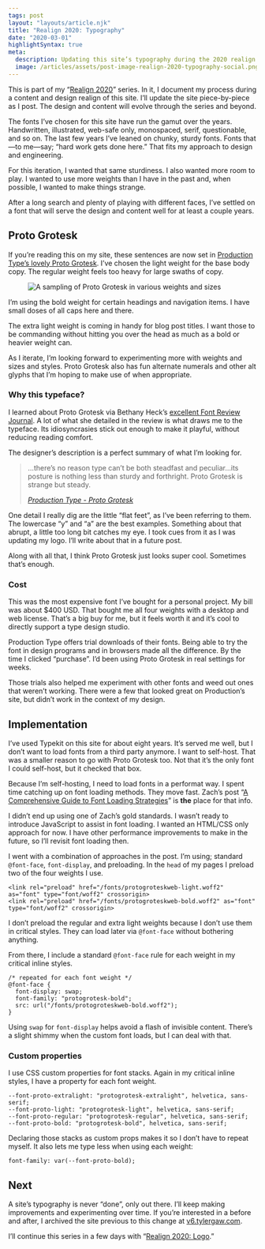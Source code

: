 ```yaml
---
tags: post
layout: "layouts/article.njk"
title: "Realign 2020: Typography"
date: "2020-03-01"
highlightSyntax: true
meta:
  description: Updating this site’s typography during the 2020 realign.
  image: /articles/assets/post-image-realign-2020-typography-social.png
---
```


<p class="entry-intro">
  This is part of my “<a href="/blog/realign-2020"
    >Realign 2020</a
  >” series. In it, I document my process during a content and design realign of
  this site. I’ll update the site piece-by-piece as I post. The design and
  content will evolve through the series and beyond.
</p>

<p>
  The fonts I’ve chosen for this site have run the gamut over the years.
  Handwritten, illustrated, web-safe only, monospaced, serif, questionable, and
  so on. The last few years I’ve leaned on chunky, sturdy fonts. Fonts that—to
  me—say; “hard work gets done here.” That fits my approach to design and
  engineering.
</p>
<p>
  For this iteration, I wanted that same sturdiness. I also wanted more room to
  play. I wanted to use more weights than I have in the past and, when possible,
  I wanted to make things strange.
</p>
<p>
  After a long search and plenty of playing with different faces, I’ve settled
  on a font that will serve the design and content well for at least a couple
  years.
</p>

<h2>
  Proto Grotesk
</h2>
<p>
  If you’re reading this on my site, these sentences are now set in
  <a href="https://www.productiontype.com/family/proto_grotesk"
    >Production Type’s lovely Proto Grotesk</a
  >. I’ve chosen the light weight for the base body copy. The regular weight
  feels too heavy for large swaths of copy.
</p>
<figure>
  <img src="/blog/assets/post-image-realign-2020-typography-proto-grotesk.png" alt="A sampling of Proto Grotesk in various weights and sizes" />
</figure>
<p>
  I’m using the bold weight for certain headings and navigation items. I have
  small doses of all caps here and there.
</p>
<p>
  The extra light weight is coming in handy for blog post titles. I want those
  to be commanding without hitting you over the head as much as a bold or
  heavier weight can.
</p>

<p>
  As I iterate, I’m looking forward to experimenting more with weights and sizes
  and styles. Proto Grotesk also has fun alternate numerals and other alt glyphs
  that I’m hoping to make use of when appropriate.
</p>

<h3>
  Why this typeface?
</h3>
<p>
  I learned about Proto Grotesk via Bethany Heck’s
  <a href="https://fontreviewjournal.com/proto-grotesk/">excellent Font Review Journal</a>. 
  A lot of what she detailed in the review is what draws me to the typeface.
  Its idiosyncrasies stick out enough to make it playful, without reducing
  reading comfort.
</p>
<p>
  The designer’s description is a perfect summary of what I’m looking for.
</p>

<blockquote>
  <p>
    …there’s no reason type can’t be both steadfast and peculiar…its posture is
    nothing less than sturdy and forthright. Proto Grotesk is strange but
    steady.
  </p>
  <cite>
    <a href="https://www.productiontype.com/family/proto_grotesk">Production Type - Proto Grotesk</a>
  </cite>
</blockquote>

<p>
  One detail I really dig are the little “flat feet”, as I’ve been referring to
  them. The lowercase “y” and “a” are the best examples. Something about that
  abrupt, a little too long bit catches my eye. I took cues from it as I was
  updating my logo. I’ll write about that in a future post.
</p>

<p>
  Along with all that, I think Proto Grotesk just looks super cool. Sometimes
  that’s enough.
</p>

<h3>
  Cost
</h3>
<p>
  This was the most expensive font I’ve bought for a personal project. My bill
  was about $400 USD. That bought me all four weights with a desktop and web
  license. That’s a big buy for me, but it feels worth it and it’s cool to
  directly support a type design studio.
</p>
<p>
  Production Type offers trial downloads of their fonts. Being able to try the
  font in design programs and in browsers made all the difference. By the time I
  clicked “purchase”. I’d been using Proto Grotesk in real settings for weeks.
</p>
<p>
  Those trials also helped me experiment with other fonts and weed out ones that
  weren’t working. There were a few that looked great on Production’s site, but
  didn’t work in the context of my design.
</p>

<h2>
  Implementation
</h2>
<p>
  I’ve used Typekit on this site for about eight years. It’s served me well, but
  I don’t want to load fonts from a third party anymore. I want to self-host.
  That was a smaller reason to go with Proto Grotesk too. Not that it’s the only
  font I could self-host, but it checked that box.
</p>
<p>
  Because I’m self-hosting, I need to load fonts in a performat way. I spent
  time catching up on font loading methods. They move fast. Zach’s post “<a href="https://www.zachleat.com/web/comprehensive-webfonts/">A Comprehensive Guide to Font Loading Strategies</a>” is <strong>the</strong> place for that info.
</p>
<p>
  I didn’t end up using one of Zach’s gold standards. I wasn’t ready to
  introduce JavaScript to assist in font loading. I wanted an HTML/CSS only
  approach for now. I have other performance improvements to make in the future,
  so I’ll revisit font loading then.
</p>
<p>
  I went with a combination of approaches in the post. I’m using; standard
  <code>@font-face</code>, <code>font-display</code>, and preloading. In the
  <code>head</code> of my pages I preload two of the four weights I use.
</p>

<pre><code class="language-html">&lt;link rel="preload" href="/fonts/protogroteskweb-light.woff2" as="font" type="font/woff2" crossorigin&gt;
&lt;link rel="preload" href="/fonts/protogroteskweb-bold.woff2" as="font" type="font/woff2" crossorigin&gt;
</code></pre>

<p>
  I don’t preload the regular and extra light weights because I don’t use them
  in critical styles. They can load later via <code>@font-face</code> without
  bothering anything.
</p>

<p>
  From there, I include a standard <code>@font-face</code> rule for each weight
  in my critical inline styles.
</p>

<pre><code class="language-css">/* repeated for each font weight */
@font-face {
  font-display: swap;
  font-family: "protogrotesk-bold";
  src: url("/fonts/protogroteskweb-bold.woff2");
}</code></pre>

<p>
  Using <code>swap</code> for <code>font-display</code> helps avoid a flash of
  invisible content. There’s a slight shimmy when the custom font loads, but I
  can deal with that.
</p>

<h3>Custom properties</h3>
<p>
  I use CSS custom properties for font stacks. Again in my critical inline
  styles, I have a property for each font weight.
</p>

<pre><code class="language-css">--font-proto-extralight: "protogrotesk-extralight", helvetica, sans-serif;
--font-proto-light: "protogrotesk-light", helvetica, sans-serif;
--font-proto-regular: "protogrotesk-regular", helvetica, sans-serif;
--font-proto-bold: "protogrotesk-bold", helvetica, sans-serif;</code></pre>

<p>
  Declaring those stacks as custom props makes it so I don’t have to repeat
  myself. It also lets me type less when using each weight:
</p>
<pre><code class="language-css">font-family: var(--font-proto-bold);</code></pre>

<h2>Next</h2>
<p>
  A site’s typography is never “done”, only out there. I’ll keep making
  improvements and experimenting over time. If you’re interested in a before and
  after, I archived the site previous to this change at
  <a href="https://v6.tylergaw.com">v6.tylergaw.com</a>.
</p>
<p>
  I’ll continue this series in a few days with “<a
    href="/blog/realign-2020-logo"
    >Realign 2020: Logo</a
  >.”
</p>
